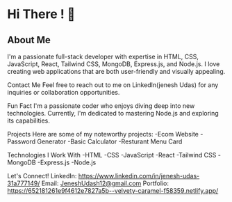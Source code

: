 <h1 align -center> Hi There ! 👋 </h1>
<h2>About Me </h2>
I'm a passionate full-stack developer with expertise in HTML, CSS, JavaScript, React, Tailwind CSS, MongoDB, Express.js, and Node.js. I love creating web applications that are both user-friendly and visually appealing.

Contact Me
Feel free to reach out to me on LinkedIn(jenesh Udas) for any inquiries or collaboration opportunities.

Fun Fact
I'm a passionate coder who enjoys diving deep into new technologies. Currently, I'm dedicated to mastering Node.js and exploring its capabilities.

Projects
Here are some of my noteworthy projects:
-Ecom Website 
-Password Generator
-Basic Calculator
-Resturant Menu Card

Technologies I Work With
-HTML
-CSS
-JavaScript
-React
-Tailwind CSS
-MongoDB
-Express.js
-Node.js

Let's Connect!
LinkedIn: https://www.linkedin.com/in/jenesh-udas-31a777149/
Email: JeneshUdash12@gmail.com
Portfolio: https://652181261e9f4612e7827a5b--velvety-caramel-f58359.netlify.app/
